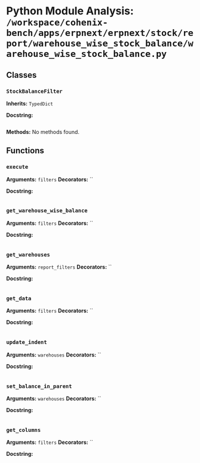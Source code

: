 # Python Module Analysis: `/workspace/cohenix-bench/apps/erpnext/erpnext/stock/report/warehouse_wise_stock_balance/warehouse_wise_stock_balance.py`

## Classes

### `StockBalanceFilter`
**Inherits:** `TypedDict`


**Docstring:**
```

```

**Methods:**
No methods found.




## Functions

### `execute`
**Arguments:** `filters`
**Decorators:** ``

**Docstring:**
```

```
### `get_warehouse_wise_balance`
**Arguments:** `filters`
**Decorators:** ``

**Docstring:**
```

```
### `get_warehouses`
**Arguments:** `report_filters`
**Decorators:** ``

**Docstring:**
```

```
### `get_data`
**Arguments:** `filters`
**Decorators:** ``

**Docstring:**
```

```
### `update_indent`
**Arguments:** `warehouses`
**Decorators:** ``

**Docstring:**
```

```
### `set_balance_in_parent`
**Arguments:** `warehouses`
**Decorators:** ``

**Docstring:**
```

```
### `get_columns`
**Arguments:** `filters`
**Decorators:** ``

**Docstring:**
```

```

